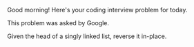 Good morning! Here's your coding interview problem for today.

This problem was asked by Google.

Given the head of a singly linked list, reverse it in-place.